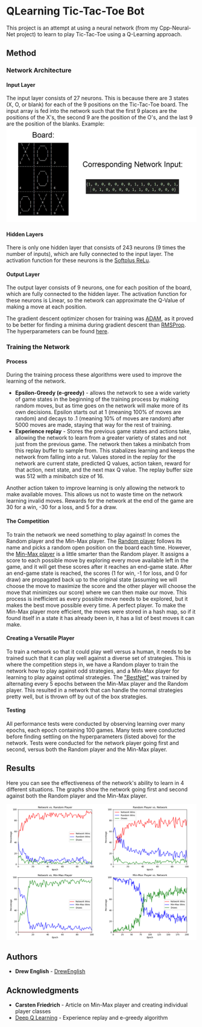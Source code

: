 # QLearning Tic-Tac-Toe Bot

This project is an attempt at using a neural network (from my Cpp-Neural-Net project) to learn to play Tic-Tac-Toe using a Q-Learning approach. 

## Method

### Network Architecture

#### Input Layer

The input layer consists of 27 neurons. This is because there are 3 states (X, O, or blank) for each of the 9 positions on the Tic-Tac-Toe board. The input array is fed into the network such that the first 9 places are the positions of the X's, the second 9 are the position of the O's, and the last 9 are the position of the blanks. Example:
![Example Input](imgs/inputExample.png)

#### Hidden Layers

There is only one hidden layer that consists of 243 neurons (9 times the number of inputs), which are fully connected to the input layer. The activation function for these neurons is the [Softplus ReLu](https://en.wikipedia.org/wiki/Rectifier_(neural_networks)#Softplus).

#### Output Layer

The output layer consists of 9 neurons, one for each position of the board, which are fully connected to the hidden layer. The activation function for these neurons is Linear, so the network can approximate the Q-Value of making a move at each position.

The gradient descent optimizer chosen for training was [ADAM](https://github.com/drew-english/QLearning-Tic-Tac-Toe-Bot/blob/e50e1a24c950c31653f7213132fd029d4d23f2dd/src/NeuralNet.cpp#L36-L45), as it proved to be better for finding a minima during gradient descent than [RMSProp](https://github.com/drew-english/QLearning-Tic-Tac-Toe-Bot/blob/e50e1a24c950c31653f7213132fd029d4d23f2dd/src/NeuralNet.cpp#L28-L34). The hyperparameters can be found [here](https://github.com/drew-english/QLearning-Tic-Tac-Toe-Bot/blob/e50e1a24c950c31653f7213132fd029d4d23f2dd/lib/NeuralNet.h#L23-L27).


### Training the Network

#### Process

During the training process these algorithms were used to improve the learning of the network. 
* **Epsilon-Greedy (e-greedy)** - allows the network to see a wide variety of game states in the beginning of the training process by making random moves, but as time goes on the network will make more of its own decisions. Epsilon starts out at 1 (meaning 100% of moves are random) and decays to .1 (meaning 10% of moves are random) after 5000 moves are made, staying that way for the rest of training.
* **Experience replay** - Stores the previous game states and actions take, allowing the network to learn from a greater variety of states and not just from the previous game. The network then takes a minibatch from this replay buffer to sample from. This stabalizes learning and keeps the network from falling into a rut. Values stored in the replay for the network are current state, predicted Q values, action taken, reward for that action, next state, and the next max Q value. The replay buffer size was 512 with a minibatch size of 16.

Another action taken to improve learning is only allowing the network to make available moves. This allows us not to waste time on the network learning invalid moves.
Rewards for the network at the end of the game are 30 for a win, -30 for a loss, and 5 for a draw.

#### The Competition

To train the network we need something to play against! In comes the Random player and the Min-Max player. The [Random player](https://github.com/drew-english/QLearning-Tic-Tac-Toe-Bot/blob/master/src/RANDPlayer.cpp) follows its name and picks a random open position on the board each time. However, the [Min-Max player](https://github.com/drew-english/QLearning-Tic-Tac-Toe-Bot/blob/master/src/MINMAXPlayer.cpp) is a little smarter than the Random player. It assigns a score to each possible move by exploring every move available left in the game, and it will get these scores after it reaches an end-game state. After an end-game state is reached, the scores (1 for win, -1 for loss, and 0 for draw) are propagated back up to the original state (assuming we will choose the move to maximize the score and the other player will choose the move that minimizes our score) where we can then make our move. This process is inefficient as every possible move needs to be explored, but it makes the best move possible every time. A perfect player.
To make the Min-Max player more efficient, the moves were stored in a hash map, so if it found itself in a state it has already been in, it has a list of best moves it can make.

#### Creating a Versatile Player

To train a network so that it could play well versus a human, it needs to be trained such that it can play well against a diverse set of strategies. This is where the competition steps in, we have a Random player to train the network how to play against odd strategies, and a Min-Max player for learning to play against optimal strategies. The ["BestNet"](Saves/BestNet.data) was trained by alternating every 5 epochs between the Min-Max player and the Random player. This resulted in a network that can handle the normal strategies pretty well, but is thrown off by out of the box strategies.

#### Testing
All performance tests were conducted by observing learning over many epochs, each epoch containing 100 games. Many tests were conducted before finding settling on the hyperparameters (listed above) for the network. Tests were conducted for the network player going first and second, versus both the Random player and the Min-Max player.


## Results

Here you can see the effectiveness of the network's ability to learn in 4 different situations. The graphs show the network going first and second against both the Random player and the Min-Max player.

![Results](imgs/results.png)

## Authors

* **Drew English** - [DrewEnglish](https://github.com/drew-english)

## Acknowledgments

* **Carsten Friedrich** - Article on Min-Max player and creating individual player classes
* [Deep Q Learning](https://arxiv.org/pdf/1312.5602.pdf) - Experience replay and e-greedy algorithm

